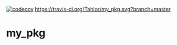 [![codecov](https://codecov.io/gh/Tahlor/my_pkg/branch/master/graph/badge.svg)](https://codecov.io/gh/Tahlor/my_pkg)
https://travis-ci.org/Tahlor/my_pkg.svg?branch=master
# my_pkg

